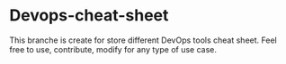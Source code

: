 # Devops-cheat-sheet
This branche is create for store different DevOps tools cheat sheet. Feel free to use, contribute, modify for any type of use case.

